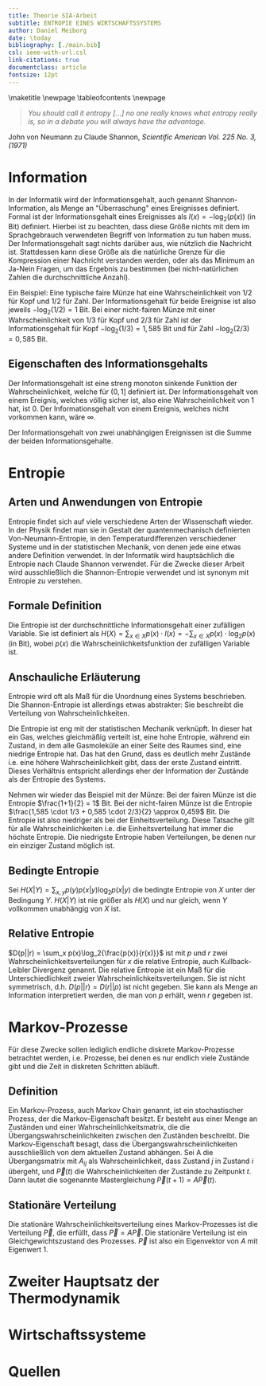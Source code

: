 ```yaml
---
title: Theorie SIA-Arbeit
subtitle: ENTROPIE EINES WIRTSCHAFTSSYSTEMS
author: Daniel Meiborg
date: \today
bibliography: [./main.bib]
csl: ieee-with-url.csl
link-citations: true
documentclass: article
fontsize: 12pt
---
```


\maketitle
\newpage
\tableofcontents
\newpage

> _You should call it entropy [...] no one really knows what entropy really is,
> so in a debate you will always have the advantage._

John von Neumann zu Claude Shannon, _Scientific American Vol. 225 No. 3, (1971)_

# Information

In der Informatik wird der Informationsgehalt, auch genannt Shannon-Information,
als Menge an "Überraschung" eines Ereignisses definiert. Formal ist der
Informationsgehalt eines Ereignisses als $I(x) = -\log_2(p(x))$ (in Bit)
definiert. Hierbei ist zu beachten, dass diese Größe nichts mit dem im
Sprachgebrauch verwendeten Begriff von Information zu tun haben muss. Der
Informationsgehalt sagt nichts darüber aus, wie nützlich die Nachricht ist.
Stattdessen kann diese Größe als die natürliche Grenze für die Kompression einer
Nachricht verstanden werden, oder als das Minimum an Ja-Nein Fragen, um das
Ergebnis zu bestimmen (bei nicht-natürlichen Zahlen die durchschnittliche
Anzahl).

Ein Beispiel: Eine typische faire Münze hat eine Wahrscheinlichkeit von $1/2$
für Kopf und $1/2$ für Zahl. Der Informationsgehalt für beide Ereignise ist also
jeweils $-\log_2(1/2) = 1$ Bit. Bei einer nicht-fairen Münze mit einer
Wahrscheinlichkeit von $1/3$ für Kopf und $2/3$ für Zahl ist der
Informationsgehalt für Kopf $-\log_2(1/3) = 1,585$ Bit und für Zahl
$-\log_2(2/3) = 0,585$ Bit.

## Eigenschaften des Informationsgehalts

Der Informationsgehalt ist eine streng monoton sinkende Funktion der
Wahrscheinlichkeit, welche für $(0, 1]$ definiert ist. Der Informationsgehalt
von einem Ereignis, welches völlig sicher ist, also eine Wahrscheinlichkeit von
$1$ hat, ist $0$. Der Informationsgehalt von einem Ereignis, welches nicht
vorkommen kann, wäre $\infty$.

Der Informationsgehalt von zwei unabhängigen Ereignissen ist die Summe der
beiden Informationsgehalte.

# Entropie

## Arten und Anwendungen von Entropie

Entropie findet sich auf viele verschiedene Arten der Wissenschaft wieder. In
der Physik findet man sie in Gestalt der quantenmechanisch definierten
Von-Neumann-Entropie, in den Temperaturdifferenzen verschiedener Systeme und in
der statistischen Mechanik, von denen jede eine etwas andere Definition
verwendet. In der Informatik wird hauptsächlich die Entropie nach Claude Shannon
verwendet. Für die Zwecke dieser Arbeit wird ausschließlich die Shannon-Entropie
verwendet und ist synonym mit Entropie zu verstehen.

## Formale Definition

Die Entropie ist der durchschnittliche Informationsgehalt einer zufälligen
Variable. Sie ist definiert als $H(X) = \sum_{x \in X} p(x) \cdot I(x) =
-\sum_{x \in X} p(x) \cdot \log_2{p(x)}$ (in Bit), wobei $p(x)$ die
Wahrscheinlichkeitsfunktion der zufälligen Variable ist.

## Anschauliche Erläuterung

Entropie wird oft als Maß für die Unordnung eines Systems beschrieben. Die
Shannon-Entropie ist allerdings etwas abstrakter: Sie beschreibt die Verteilung
von Wahrscheinlichkeiten.

 Die Entropie ist eng mit der statistischen Mechanik verknüpft. In dieser hat
ein Gas, welches gleichmäßig verteilt ist, eine hohe Entropie, während ein
Zustand, in dem alle Gasmoleküle an einer Seite des Raumes sind, eine niedrige
Entropie hat. Das hat den Grund, dass es deutlich mehr Zustände i.e. eine höhere
Wahrscheinlichkeit gibt, dass der erste Zustand eintritt. Dieses Verhältnis
entspricht allerdings eher der Information der Zustände als der Entropie des
Systems.

Nehmen wir wieder das Beispiel mit der Münze: Bei der fairen Münze ist die
Entropie $\frac{1+1}{2} = 1$ Bit. Bei der nicht-fairen Münze ist die Entropie
$\frac{1,585 \cdot 1/3 + 0,585 \cdot 2/3}{2} \approx 0,459$ Bit. Die Entropie
ist also niedriger als bei der Einheitsverteilung. Diese Tatsache gilt für alle
Wahrscheinlichkeiten i.e. die Einheitsverteilung hat immer die höchste Entropie.
Die niedrigste Entropie haben Verteilungen, be denen nur ein einziger Zustand
möglich ist.

## Bedingte Entropie

Sei $H(X|Y) = \sum_{x,y}p(y)p(x|y)\log_2{p(x|y)}$ die bedingte Entropie von $X$
unter der Bedingung $Y$. $H(X|Y)$ ist nie größer als $H(X)$ und nur gleich, wenn
$Y$ vollkommen unabhängig von $X$ ist.

## Relative Entropie

$D(p||r) = \sum_x p(x)\log_2{\frac{p(x)}{r(x)}}$ ist mit $p$ und $r$ zwei
Wahrscheinlichkeitsverteilungen für $x$ die relative Entropie, auch Kullback-Leibler
Divergenz genannt. Die relative Entropie ist ein Maß für die Unterschiedlichkeit
zweier Wahrscheinlichkeitsverteilungen. Sie ist nicht symmetrisch, d.h. $D(p||r)
= D(r||p)$ ist nicht gegeben. Sie kann als Menge an Information interpretiert
werden, die man von $p$ erhält, wenn $r$ gegeben ist.

# Markov-Prozesse

Für diese Zwecke sollen lediglich endliche diskrete Markov-Prozesse betrachtet
werden, i.e. Prozesse, bei denen es nur endlich viele Zustände gibt und die Zeit
in diskreten Schritten abläuft.

## Definition

Ein Markov-Prozess, auch Markov Chain genannt, ist ein stochastischer Prozess,
der die Markov-Eigenschaft besitzt. Er besteht aus einer Menge an Zuständen und
einer Wahrscheinlichkeitsmatrix, die die Übergangswahrscheinlichkeiten zwischen
den Zuständen beschreibt. Die Markov-Eigenschaft besagt, dass die
Übergangswahrscheinlichkeiten ausschließlich von dem aktuellen Zustand abhängen.
Sei A die Übergangsmatrix mit $A_{ij}$ als Wahrscheinlichkeit, dass Zustand $j$
in Zustand $i$ übergeht, und $\vec{P}(t)$ die Wahrscheinlichkeiten der Zustände
zu Zeitpunkt $t$. Dann lautet die sogenannte Mastergleichung $\vec{P}(t + 1) =
A\vec{P}(t)$.

## Stationäre Verteilung

Die stationäre Wahrscheinlichkeitsverteilung eines Markov-Prozesses ist die
Verteilung $\vec{P}$, die erfüllt, dass $\vec{P} = A\vec{P}$. Die stationäre
Verteilung ist ein Gleichgewichtszustand des Prozesses. $\vec{P}$ ist also ein
Eigenvektor von $A$ mit Eigenwert $1$.

# Zweiter Hauptsatz der Thermodynamik

# Wirtschaftssysteme

# Quellen
